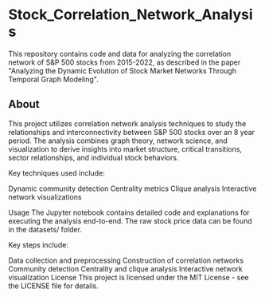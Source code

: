 # Stock_Correlation_Network_Analysis
 
This repository contains code and data for analyzing the correlation network of S&P 500 stocks from 2015-2022, as described in the paper "Analyzing the Dynamic Evolution of Stock Market Networks Through Temporal Graph Modeling".

## About
This project utilizes correlation network analysis techniques to study the relationships and interconnectivity between S&P 500 stocks over an 8 year period. The analysis combines graph theory, network science, and visualization to derive insights into market structure, critical transitions, sector relationships, and individual stock behaviors.

Key techniques used include:

Dynamic community detection
Centrality metrics
Clique analysis
Interactive network visualizations

Usage
The Jupyter notebook contains detailed code and explanations for executing the analysis end-to-end. The raw stock price data can be found in the datasets/ folder.

Key steps include:

Data collection and preprocessing
Construction of correlation networks
Community detection
Centrality and clique analysis
Interactive network visualization
License
This project is licensed under the MIT License - see the LICENSE file for details.
